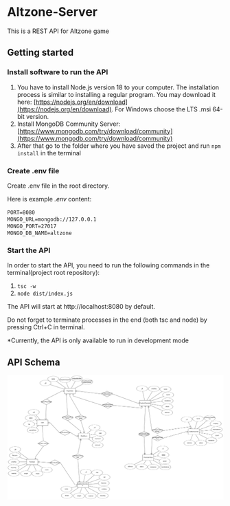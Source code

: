 # Altzone-Server

This is a REST API for Altzone game

## Getting started

### Install software to run the API
1. You have to install Node.js version 18 to your computer. The installation process is similar to installing a regular program. 
You may download it here: [https://nodejs.org/en/download](https://nodejs.org/en/download). For Windows choose the LTS .msi 64-bit version.
2. Install MongoDB Community Server: [https://www.mongodb.com/try/download/community](https://www.mongodb.com/try/download/community)
3. After that go to the folder where you have saved the project and run ```npm install``` in the terminal

### Create .env file
Create .env file in the root directory.

Here is example *.env* content:

    PORT=8080
    MONGO_URL=mongodb://127.0.0.1
    MONGO_PORT=27017
    MONGO_DB_NAME=altzone


### Start the API
In order to start the API, you need to run the following commands in the terminal(project root repository):
1. ```tsc -w```
2. ```node dist/index.js```

The API will start at http://localhost:8080 by default.

Do not forget to terminate processes in the end (both tsc and node) by pressing Ctrl+C in terminal.

*Currently, the API is only available to run in development mode

## API Schema

![ERD](doc/img/ERD.png)


